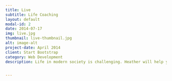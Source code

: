 ```yaml
---
title: Live 
subtitle: Life Coaching
layout: default
modal-id: 2
date: 2014-07-17
img: live.jpg
thumbnail: live-thumbnail.jpg
alt: image-alt
project-date: April 2014
client: Start Bootstrap
category: Web Development
description: Life in modern society is challenging. Heather will help you find and navigate the path to elevate yourself to your full potential. Whether you yearn to lose weight, communicate better, get back on your feet after a divorce or illness, Heather will design a life coaching program tailored to ascend into living out the vision you have for your life.


---
```

